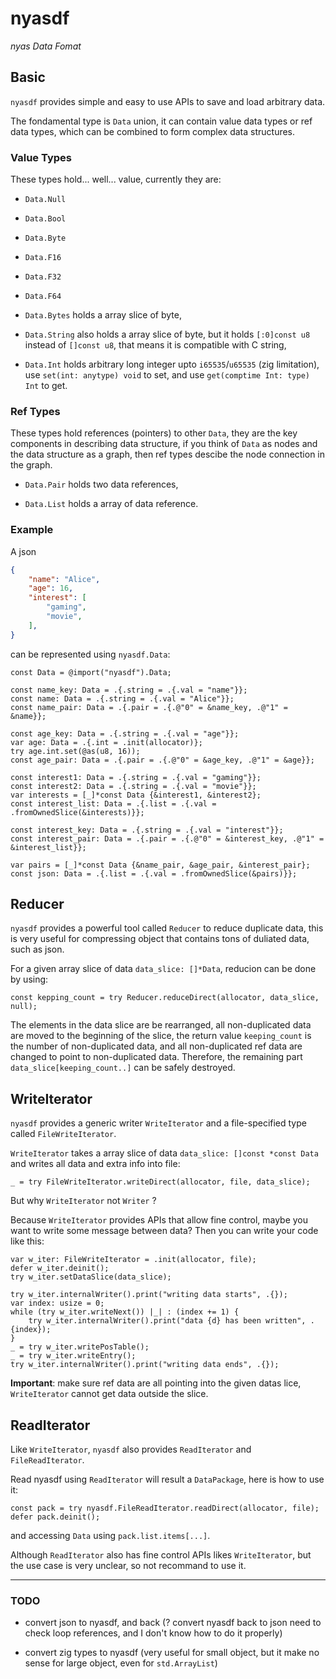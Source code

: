 # nyasdf

*nyas Data Fomat*

## Basic

`nyasdf` provides simple and easy to use APIs to save and load arbitrary data.

The fondamental type is `Data` union, it can contain value data types or ref data types, which can be combined to form complex data structures.

### Value Types

These types hold... well... value, currently they are:

- `Data.Null`

- `Data.Bool`

- `Data.Byte`

- `Data.F16`

- `Data.F32`

- `Data.F64`

- `Data.Bytes` holds a array slice of byte,

- `Data.String` also holds a array slice of byte, but it holds `[:0]const u8` instead of `[]const u8`, that means it is compatible with C string,

- `Data.Int` holds arbitrary long integer upto `i65535`/`u65535` (zig limitation), use `set(int: anytype) void` to set, and use `get(comptime Int: type) Int` to get.

### Ref Types

These types hold references (pointers) to other `Data`, they are the key components in describing data structure, if you think of `Data` as nodes and the data structure as a graph, then ref types descibe the node connection in the graph.

- `Data.Pair` holds two data references,

- `Data.List` holds a array of data reference.

### Example

A json

```json
{
    "name": "Alice",
    "age": 16,
    "interest": [
        "gaming",
        "movie",
    ],
}
```

can be represented using `nyasdf.Data`:

```zig
const Data = @import("nyasdf").Data;

const name_key: Data = .{.string = .{.val = "name"}};
const name: Data = .{.string = .{.val = "Alice"}};
const name_pair: Data = .{.pair = .{.@"0" = &name_key, .@"1" = &name}};

const age_key: Data = .{.string = .{.val = "age"}};
var age: Data = .{.int = .init(allocator)};
try age.int.set(@as(u8, 16));
const age_pair: Data = .{.pair = .{.@"0" = &age_key, .@"1" = &age}};

const interest1: Data = .{.string = .{.val = "gaming"}};
const interest2: Data = .{.string = .{.val = "movie"}};
var interests = [_]*const Data {&interest1, &interest2};
const interest_list: Data = .{.list = .{.val = .fromOwnedSlice(&interests)}};

const interest_key: Data = .{.string = .{.val = "interest"}};
const interest_pair: Data = .{.pair = .{.@"0" = &interest_key, .@"1" = &interest_list}};

var pairs = [_]*const Data {&name_pair, &age_pair, &interest_pair};
const json: Data = .{.list = .{.val = .fromOwnedSlice(&pairs)}};
```

## Reducer

`nyasdf` provides a powerful tool called `Reducer` to reduce duplicate data, this is very useful for compressing object that contains tons of duliated data, such as json.

For a given array slice of data `data_slice: []*Data`, reducion can be done by using:

```zig
const kepping_count = try Reducer.reduceDirect(allocator, data_slice, null);
```

The elements in the data slice are be rearranged, all non-duplicated data are moved to the beginning of the slice, the return value `keeping_count` is the number of non-duplicated data, and all non-duplicated ref data are changed to point to non-duplicated data. Therefore, the remaining part `data_slice[keeping_count..]` can be safely destroyed.

## WriteIterator

`nyasdf` provides a generic writer `WriteIterator` and a file-specified type called `FileWriteIterator`.

`WriteIterator` takes a array slice of data `data_slice: []const *const Data` and writes all data and extra info into file:

```zig
_ = try FileWriteIterator.writeDirect(allocator, file, data_slice);
```

But why `WriteIterator` not `Writer` ?

Because `WriteIterator` provides APIs that allow fine control, maybe you want to write some message between data? Then you can write your code like this:

```zig
var w_iter: FileWriteIterator = .init(allocator, file);
defer w_iter.deinit();
try w_iter.setDataSlice(data_slice);

try w_iter.internalWriter().print("writing data starts", .{});
var index: usize = 0;
while (try w_iter.writeNext()) |_| : (index += 1) {
    try w_iter.internalWriter().print("data {d} has been written", .{index});
}
_ = try w_iter.writePosTable();
_ = try w_iter.writeEntry();
try w_iter.internalWriter().print("writing data ends", .{});
```

**Important**: make sure ref data are all pointing into the given datas lice, `WriteIterator` cannot get data outside the slice.

## ReadIterator

Like `WriteIterator`, `nyasdf` also provides `ReadIterator` and `FileReadIterator`.

Read nyasdf using `ReadIterator` will result a `DataPackage`, here is how to use it:

```zig
const pack = try nyasdf.FileReadIterator.readDirect(allocator, file);
defer pack.deinit();
```

and accessing `Data` using `pack.list.items[...]`.

Although `ReadIterator` also has fine control APIs likes `WriteIterator`, but the use case is very unclear, so not recommand to use it.

----

### TODO

- convert json to nyasdf, and back (? convert nyasdf back to json need to check loop references, and I don't know how to do it properly)

- convert zig types to nyasdf (very useful for small object, but it make no sense for large object, even for `std.ArrayList`)
